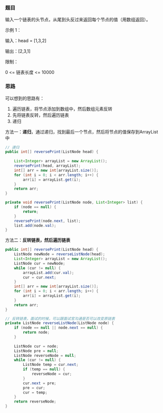 ### 题目   

输入一个链表的头节点，从尾到头反过来返回每个节点的值（用数组返回）。



示例 1：

输入：head = [1,3,2]    

输出：[2,3,1]

限制：

0 <= 链表长度 <= 10000


### 思路      

可以想到的思路有：

1. 遍历链表，将节点添加到数组中，然后数组元素反转
2. 先将链表反转，然后遍历链表
3. 递归


   

方法一：**递归**，通过递归，找到最后一个节点，然后将节点的值保存到ArrayList中

```Java
// 递归
public int[] reversePrint(ListNode head) {
    
    List<Integer> arrayList = new ArrayList();
    reversePrint(head, arrayList);
    int[] arr = new int[arrayList.size()];
    for (int i = 0; i < arr.length; i++) {
        arr[i] = arrayList.get(i);
    }
    return arr;
}

private void reversePrint(ListNode node, List<Integer> list) {
    if (node == null) {
        return;
    } 
    reversePrint(node.next, list);
    list.add(node.val);
}
```  

方法二：**反转链表，然后遍历链表**    

```Java
public int[] reversePrint(ListNode head) {
    ListNode newNode = reverseListNode(head);
    List<Integer> arrayList = new ArrayList();
    ListNode cur = newNode;
    while (cur != null) {
        arrayList.add(cur.val);
        cur = cur.next;
    }
    int[] arr = new int[arrayList.size()];
    for (int i = 0; i < arr.length; i++) {
        arr[i] = arrayList.get(i);
    }
    return arr;
}

// 反转链表，面试的时候，可以跟面试官沟通是否可以改变原链表
private ListNode reverseListNode(ListNode node) {
    if (node == null || node.next == null) {
        return node;
    }
    
    ListNode cur = node;
    ListNode pre = null;
    ListNode reverseNode = null;
    while (cur != null) {
        ListNode temp = cur.next;
        if (temp == null) {
            reverseNode = cur;
        }
        cur.next = pre;
        pre = cur;
        cur = temp;
    }
    return reverseNode;
}
```
